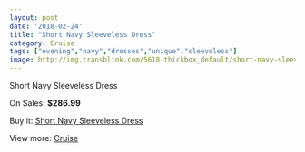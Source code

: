 ```yaml
---
layout: post
date: '2018-02-24'
title: "Short Navy Sleeveless Dress"
category: Cruise
tags: ["evening","navy","dresses","unique","sleeveless"]
image: http://img.transblink.com/5618-thickbox_default/short-navy-sleeveless-dress.jpg
---
```

Short Navy Sleeveless Dress

On Sales: **$286.99**
<a href="https://www.transblink.com/en/cruise/1830-short-navy-sleeveless-dress.html"><amp-img layout="responsive" width="600" height="600" src="//img.transblink.com/5618-thickbox_default/short-navy-sleeveless-dress.jpg" alt="Short Navy Sleeveless Dress 0" /></a>
<a href="https://www.transblink.com/en/cruise/1830-short-navy-sleeveless-dress.html"><amp-img layout="responsive" width="600" height="600" src="//img.transblink.com/5620-thickbox_default/short-navy-sleeveless-dress.jpg" alt="Short Navy Sleeveless Dress 1" /></a>
<a href="https://www.transblink.com/en/cruise/1830-short-navy-sleeveless-dress.html"><amp-img layout="responsive" width="600" height="600" src="//img.transblink.com/5619-thickbox_default/short-navy-sleeveless-dress.jpg" alt="Short Navy Sleeveless Dress 2" /></a>

Buy it: [Short Navy Sleeveless Dress](https://www.transblink.com/en/cruise/1830-short-navy-sleeveless-dress.html "Short Navy Sleeveless Dress")

View more: [Cruise](https://www.transblink.com/en/5-cruise "Cruise")